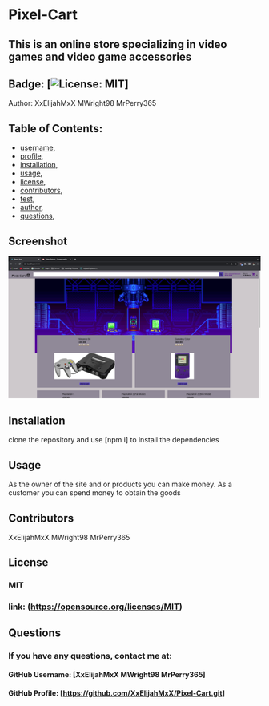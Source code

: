 # Pixel-Cart

## This is an online store specializing in video games and video game accessories
  
## Badge: [![License: MIT](https://img.shields.io/badge/License-MIT-yellow.svg)]

Author:  XxElijahMxX MWright98 MrPerry365

## Table of Contents:
- [username](#username),
- [profile](#profile),
- [installation](#installation),
- [usage](#usage),
- [license](#license),
- [contributors](#contributors),
- [test](#test),
- [author](#author),
- [questions](#questions),

## Screenshot
<img src= "src/Images/pixel-cart-screenshot.png">


## Installation
clone the repository and use [npm i] to install the dependencies

## Usage
As the owner of the site and or products you can make money. As a customer you can spend money to obtain the goods

## Contributors
XxElijahMxX MWright98 MrPerry365

## License
### MIT
### link: (https://opensource.org/licenses/MIT)



## Questions
### If you have any questions, contact me at:

#### GitHub Username: [XxElijahMxX MWright98 MrPerry365]

#### GitHub Profile: [https://github.com/XxElijahMxX/Pixel-Cart.git]



